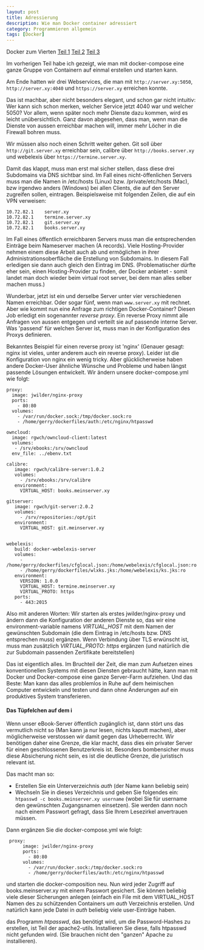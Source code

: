 ```yaml
---
layout: post
title: Adressierung
description: Wie man Docker container adressiert
category: Programmieren allgemein
tags: [Docker]
---
```


Docker zum Vierten [Teil 1](/2015/06/Docker) [Teil 2](/2015/07/Docker2) [Teil 3](/2015/07/Docker3)

Im vorherigen Teil habe ich gezeigt, wie man mit docker-compose eine ganze Gruppe von Containern auf einmal erstellen
und starten kann. 

Am Ende hatten wir drei Webservices, die man mit `http://server.xy:5050`, `http://server.xy:4040` und `https://server.xy` 
erreichen konnte.

Das ist machbar, aber nicht besonders elegant, und schon gar nicht intuitiv: Wer kann sich schon merken, welcher Service jetzt 4040 war und welcher 5050?
Vor allem, wenn später noch mehr Dienste dazu kommen, wird es leicht unübersichtlich. Ganz davon abgesehen, dass man,
wenn man die Dienste von aussen erreichbar machen will, immer mehr Löcher in die Firewall bohren muss.

Wir müssen also noch einen Schritt weiter gehen. Git soll über `http://git.server.xy` erreichbar sein, calibre über
`http://books.server.xy` und webelexis über `https://termine.server.xy`.

Damit das klappt, muss man erst mal sicher stellen, dass diese drei Subdomains via DNS sichtbar sind. Im Fall eines
nicht-öffenlichen Servers muss man die Namen in /etc/hosts (Linux) bzw. /private/etc/hosts (Mac), bzw irgendwo anders (Windows)
 bei allen Clients, die auf den Server zugreifen sollen, eintragen. Beispielsweise mit folgenden Zeilen, die auf ein VPN verweisen:
 
    10.72.82.1    server.xy 
    10.72.82.1    termine.server.xy
    10.72.82.1    git.server.xy
    10.72.82.1    books.server.xy
    
Im Fall eines öffentlich erreichbaren Servers muss man die entsprechenden Einträge beim Nameserver machen (A records).
Viele Hosting-Provider nehmen einem diese Arbeit auch ab und ermöglichen in ihrer Administrationsoberfläche die Erstellung von
Subdomains. In diesem Fall erledigen sie dann auch gleich den Eintrag im DNS. (Problematischer dürfte eher sein, einen
Hosting-Provider zu finden, der Docker anbietet - somit landet man doch wieder beim virtual root server, bei dem man
alles selber machen muss.)

Wunderbar, jetzt ist ein und derselbe Server unter vier verschiedenen Namen erreichbar. Oder sogar fünf, wenn man 
`www.server.xy` mit rechnet. Aber wie kommt nun eine Anfrage zum richtigen Docker-Container? Diesen Job erledigt
ein sogenannter *reverse proxy*. Ein reverse Proxy nimmt alle Anfragen von aussen entgegen und verteilt sie auf passende
interne Server. Was 'passend' für welchen Server ist, muss man in der Konfiguration des Proxys definieren.

Bekanntes Beispiel für einen reverse proxy ist 'nginx' (Genauer gesagt: nginx ist vieles, unter anderem auch ein reverse proxy).
Leider ist die Konfiguration von nginx ein wenig tricky. Aber glücklicherweise haben andere Docker-User ähnliche
Wünsche und Probleme und haben längst passende Lösungen entwickelt. Wir ändern unsere docker-compose.yml wie folgt:

    proxy:
      image: jwilder/nginx-proxy
      ports:
        - 80:80
      volumes:
        - /var/run/docker.sock:/tmp/docker.sock:ro
        - /home/gerry/dockerfiles/auth:/etc/nginx/htpasswd
    
    owncloud:
      image: rgwch/owncloud-client:latest
      volumes: 
       - /srv/ebooks:/srv/owncloud
      env_file: ../ebenv.txt
    
    calibre:
       image: rgwch/calibre-server:1.0.2
       volumes: 
         - /srv/ebooks:/srv/calibre
       environment:
         VIRTUAL_HOST: books.meinserver.xy
    
    gitserver:
       image: rgwch/git-server:2.0.2
       volumes:
         - /srv/repositories:/opt/git
       environment:
         VIRTUAL_HOST: git.meinserver.xy
    
    
    webelexis:
       build: docker-webelexis-server
       volumes: 
         - /home/gerry/dockerfiles/cfglocal.json:/home/webelexis/cfglocal.json:ro
         - /home/gerry/dockerfiles/wlxks.jks:/home/webelexis/ks.jks:ro
       environment:
         VERSION: 1.0.0
         VIRTUAL_HOST: termine.meinserver.xy
         VIRTUAL_PROTO: https
       ports:
         - 443:2015
        

Also mit anderen Worten: Wir starten als erstes jwilder/nginx-proxy und ändern dann die Konfiguration der anderen 
Dienste so, das wir eine environment-variable namens *VIRTUAL_HOST* mit dem Namen der gewünschten Subdomain (die
dem Eintrag in /etc/hosts bzw. DNS entsprechen muss) ergänzen. Wenn Verbindung über TLS erwünscht ist, muss man
zusätzlich *VIRTUAL_PROTO: https* ergänzen (und natürlich die zur Subdomain passenden Zertifikate bereitstellen)

Das ist eigentlich alles. Im Bruchteil der Zeit, die man zum Aufsetzen eines konventionellen Systems mit diesen Diensten gebraucht hätte, 
kann man mit Docker und Docker-compose eine ganze Server-Farm aufziehen. Und das Beste: Man kann das alles problemlos
in Ruhe auf dem heimischen Computer entwickeln und testen und dann ohne Änderungen auf ein produktives System transferieren.

#### Das Tüpfelchen auf dem i

Wenn unser eBook-Server öffentlich zugänglich ist, dann stört uns das vermutlich nicht so (Man kann ja nur lesen, nichts kaputt machen), 
aber möglicherweise verstossen wir damit gegen das Urheberrecht. Wir benötigen daher eine Grenze, die klar macht, dass
dies ein privater Server für einen geschlossenen Benutzerkreis ist. Besonders bombensicher muss diese Absicherung nicht sein, es
ist die deutliche Grenze, die juristisch relevant ist.

Das macht man so:

* Erstellen Sie ein Unterverzeichnis *auth* (der Name kann beliebig sein)
* Wechseln Sie in dieses Verzeichnis und geben Sie folgendes ein: `htpasswd -c books.meinserver.xy username` (wobei Sie
für username den gewünschten Zugangsnamen einsetzen). Sie werden dann noch nach einem Passwort gefragt, dass Sie Ihrem
Lesezirkel anvertrauen müssen.

Dann ergänzen Sie die docker-compose.yml wie folgt:
    
     proxy:
          image: jwilder/nginx-proxy
          ports:
            - 80:80
          volumes:
            - /var/run/docker.sock:/tmp/docker.sock:ro
            - /home/gerry/dockerfiles/auth:/etc/nginx/htpasswd
            
und starten die docker-composition neu. Nun wird jeder Zugriff auf books.meinserver.xy mit einem Passwort gesichert. Sie
können beliebig viele dieser Sicherungen anlegen (einfach ein File mit dem VIRTUAL_HOST Namen des zu schützenden Containers
um *auth* Verzeichnis erstellen. Und natürlich kann jede Datei in *auth* beliebig viele user-Einträge haben.

das Programm *htpasswd*, das benötigt wird, um die Password-Hashes zu erstellen, ist Teil der apache2-utils. Installieren Sie
diese, falls htpasswd nicht gefunden wird. (Sie brauchen nicht den "ganzen" Apache zu installieren).
